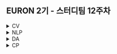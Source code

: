 ## EURON 2기 - 스터디팀 12주차
<details>
<summary>CV</summary>
<div markdown="1">       

<br />
  
| 주차 | 내용             | 발표자                               | 발표자료 |
| ---- | ---------------- | ------------------------------------ | -------- |
| 12   | cs231n 12주차 | 최예은, 하수민       | [📚]()    |
  
<br />


## **Assignment**

### **📍 12주차 예습과제 (~5/30)**

1️⃣ CS231N 12강을 수강하고, 요약 및 정리한 내용을 깃허브에 업로드

2️⃣ (선택) 질문 사항이나 공유하고 싶은 내용 `Ewha-Euron/2022-1-Euron-CV` issue에 추가

**예습과제 제출 방법**

> 해당 파일을 master branch에 업로드하신 후 해당 master branch에서 pull request 를 진행해주세요.
> 

### **📍 11주차 복습과제 (~5/30)**

- [https://cs231n.github.io/assignments2021/assignment3/](https://cs231n.github.io/assignments2021/assignment3/)의 `Q3: Network Visualization: Saliency Maps, Class Visualization, and Fooling Images (15 points)` 을 완료해주세요.
    
    1️⃣ `Network_Visualization.ipynb` 을 완료하신 후, `.py` 파일로 변환해서 제출해주세요. (모든 cell을 하나의 py 파일에 합쳐주세요)
    
    - 파일명: `network_visualization.py`

**복습과제 제출 방법**

> 해당 파일을 Week_12 branch에 업로드하신 후 해당 Week_12 branch에서 pull request 를 진행해주세요.
> 

## **Due**

- 12주차 예습과제
    - **5월 30일**까지 제출합니다.
- 11주차 복습과제
    - **5월 30일**까지 제출합니다.


  
</div>
</details>

<details>
<summary>NLP</summary>
<div markdown="1">       


| 주차 | 내용             | 발표자                               | 발표자료 |
| ---- | ---------------- | ------------------------------------ | -------- |
| 12    | cs224n 12주차     | 조서영, 김소민          | [📚]()    |

## Assignment
  
### 📍 예습과제(~5/23)
  
1️⃣ CS224N **11강** 을 수강하고, 요약 및 정리한 내용을 깃허브에 업로드

2️⃣ (선택) 질문 사항이나 공유하고 싶은 내용 깃허브 issue에 추가
- 과제 제출 방법
    - 레포: (origin) Ewha-Euron/2022-1-Euron-NLP
    - issue 추가
        - 제목: [12주차] 질문 있습니다/~ 내용 공유합니다.
        - label:
            - 강의 내용 중 이해가 잘 되지 않는 부분 `question`
            - 강의에는 없지만 추가로 궁금한 사항 `question`
            - 강의에는 없지만 추가로 공유하고 싶은 내용 `share`

### 예습과제 제출 방법
  
> 해당 파일을 `master` branch에 업로드하신 후 해당 `master`  branch에서  `pull request` 를 진행해주세요.
  
- 과제 제출 방법
    - 레포: (origin) username/2022-1-Euron-Study-Assignments
    - 브랜치: `master`
    - 해당 주차 브랜치에 과제 업로드하고 Pull Request, 이때 label은 `예습과제`
  
### 📍 복습과제(~5/23)

1️⃣  이번 주차에는 NLP에서 중요한 주제인 **Attention**에 대해 더욱 깊게 알아보고, 이해하는 시간을 가집니다. 아래 **논문의 1, 2, 3, 4절**을 읽고, 자신만의 방식대로 요약해서 요약문을 제출해 주세요. :) (html, ipynb, pdf 파일 가능) 저번 주차 과제에 있었던 [개념 복습](https://wikidocs.net/22893)을 적극 활용하셔도 좋습니다.
  
  - [Attention Is All You Need](https://arxiv.org/abs/1706.03762)
  - [참고 자료: Why is Attention?](https://medium.com/syncedreview/a-brief-overview-of-attention-mechanism-13c578ba9129)
  - [참고 자료: Attention is all you need: understanding with example](https://medium.com/data-science-in-your-pocket/attention-is-all-you-need-understanding-with-example-c8d074c37767)
  
### 복습과제 제출 방법
  
> 해당 파일을 `Week_12` branch에 업로드하신 후 해당 `Week_12`  branch에서  `pull request` 를 진행해주세요.
  
- 과제 제출 방법
    - 레포: (origin) username/2022-1-Euron-Study-Assignments
    - 브랜치: `Week_12`
    - 해당 주차 브랜치에 과제 업로드하고 Pull Request, 이때 label은 `NLP` , `복습과제`
  

## Due
  
📍 **5월 23일**까지 제출합니다.   

</div>
</details>



<details>
<summary>DA</summary>
<div markdown="1">       

<br />  
  
| 주차 | 내용         | 발표자                       | 발표자료 |
| ---- | ------------ | ---------------------------- | -------- |
| 12    | 8장 텍스트 분석 (1) |오연재, 김예진, 박보영  | [📚]()    |


## **Assignment**

### **📍 예습과제 (~5/23)**

👀 파이썬 머신러닝 완벽 가이드 8장 **chpater 01~06** 파트를 공부한 내용을 정리하여 ipynb, pdf 파일 형식으로 제출해주세요.
  
  
**예습과제 제출 방법**

> 해당 파일을 `master` branch에 업로드하신 후 해당 `master` branch에서 pull request 를 진행해주세요.
>
  
- 과제 제출 방법
    - 레포: (origin) username/2022-1-Euron-Study-Assignments
    - 브랜치: `master`
    - 해당 주차 브랜치에 과제 업로드하고 Pull Request, 이때 label은 `DA` , `예습과제`
  
  
  
  
  
### **📍 복습과제 (~5/23)**
  
👀 11주차 군집화 필사 내용에 대한 복습과제 입니다. 아래의 4개 노트북 중 2개를 선택하여 필사를 진행해주세요. 
  
  
  1️⃣ [Mall Customer Segmentation Data](https://www.kaggle.com/code/jaykumar1607/customer-segmentation-modelling-visuals) 
    
  * key point : k-menas clustering , Silhouette analysis, AgglomerativeClustering , DBSCAN 
  
  2️⃣ [H&M recommendation_1](https://www.kaggle.com/code/lichtlab/h-m-data-deep-dive-chap-1-understand-article/notebook) 
    
  * key point : 계절별 판매 경향을 기준으로 제품 군집화, GMM clustering 
  
  3️⃣ [H&M recommendation_2](https://www.kaggle.com/code/negoto/h-m-sales-period-of-fashion-items-with-k-means#K-means-Clustering-by-Monthly-Sales) 
    
  * key point :  월별 매출을 기준으로 제품 군집화 , K-means clustering 
  
  4️⃣ [위스콘신 유방암 데이터](https://www.kaggle.com/code/bhuvanchennoju/women-and-cancer-analysis-and-detection) 
    
  * key point : dbscan 의 noise point 를 통해 outlier 제거, 차원축소 UMAP 시각화 
  
  
  
  
**복습과제 제출 방법**

> 해당 파일을 Assignment 레포지토리 `Week_12` branch에 업로드하신 후 해당 `Week_12` branch에서 pull request를 진행해주세요.
> 


  
### Due 

  
* Review
  - **5월 23일**까지 제출합니다.
  

</div>
</details>




<details>
<summary>CP</summary>
<div markdown="1">       

<br />  
  
| 주차 | 내용         | 발표자                       | 발표자료 |
| ---- | ------------ | ---------------------------- | -------- |
| 12    | ㅇ |ㅇ | [📚]()    |


